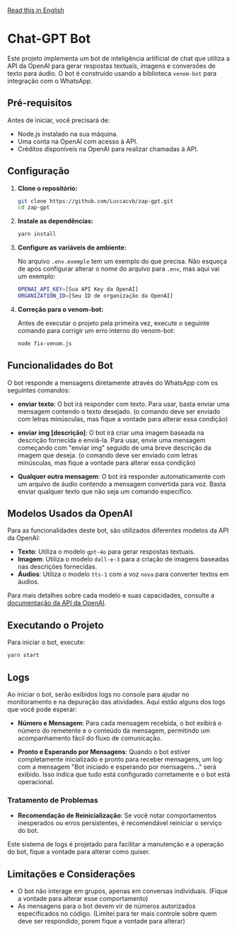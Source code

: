 [Read this in English](./README.en.md)

# Chat-GPT Bot

Este projeto implementa um bot de inteligência artificial de chat que utiliza a API da OpenAI para gerar respostas textuais, imagens e conversões de texto para áudio. O bot é construído usando a biblioteca `venom-bot` para integração com o WhatsApp.

## Pré-requisitos

Antes de iniciar, você precisará de:

- Node.js instalado na sua máquina.
- Uma conta na OpenAI com acesso à API.
- Créditos disponíveis na OpenAI para realizar chamadas à API.

## Configuração

1. **Clone o repositório:**
   ```bash
   git clone https://github.com/Luccacvb/zap-gpt.git
   cd zap-gpt
   ```
2. **Instale as dependências:**
   ```bash
   yarn install
   ```
3. **Configure as variáveis de ambiente:**

   No arquivo `.env.exemple` tem um exemplo do que precisa. Não esqueça de apos configurar alterar o nome do arquivo para `.env`, mas aqui vai um exemplo:

   ```bash
   OPENAI_API_KEY=[Sua API Key da OpenAI]
   ORGANIZATION_ID=[Seu ID de organização da OpenAI]
   ```

4. **Correção para o venom-bot:**

   Antes de executar o projeto pela primeira vez, execute o seguinte comando para corrigir um erro interno do venom-bot:

   ```bash
   node fix-venom.js
   ```

## Funcionalidades do Bot

O bot responde a mensagens diretamente através do WhatsApp com os seguintes comandos:

- **enviar texto**: O bot irá responder com texto. Para usar, basta enviar uma mensagem contendo o texto desejado. (o comando deve ser enviado com letras minúsculas, mas fique a vontade para alterar essa condição)

- **enviar img [descrição]**: O bot irá criar uma imagem baseada na descrição fornecida e enviá-la. Para usar, envie uma mensagem começando com "enviar img" seguido de uma breve descrição da imagem que deseja. (o comando deve ser enviado com letras minúsculas, mas fique a vontade para alterar essa condição)

- **Qualquer outra mensagem**: O bot irá responder automaticamente com um arquivo de áudio contendo a mensagem convertida para voz. Basta enviar qualquer texto que não seja um comando específico.

## Modelos Usados da OpenAI

Para as funcionalidades deste bot, são utilizados diferentes modelos da API da OpenAI:

- **Texto**: Utiliza o modelo `gpt-4o` para gerar respostas textuais.
- **Imagem**: Utiliza o modelo `dall-e-3` para a criação de imagens baseadas nas descrições fornecidas.
- **Áudios**: Utiliza o modelo `tts-1` com a voz `nova` para converter textos em áudios.

Para mais detalhes sobre cada modelo e suas capacidades, consulte a [documentação da API da OpenAI](https://beta.openai.com/docs/).

## Executando o Projeto

Para iniciar o bot, execute:

```bash
yarn start
```

## Logs

Ao iniciar o bot, serão exibidos logs no console para ajudar no monitoramento e na depuração das atividades. Aqui estão alguns dos logs que você pode esperar:

- **Número e Mensagem**: Para cada mensagem recebida, o bot exibirá o número do remetente e o conteúdo da mensagem, permitindo um acompanhamento fácil do fluxo de comunicação.

- **Pronto e Esperando por Mensagens**: Quando o bot estiver completamente inicializado e pronto para receber mensagens, um log com a mensagem "Bot iniciado e esperando por mensagens..." será exibido. Isso indica que tudo está configurado corretamente e o bot está operacional.

### Tratamento de Problemas

- **Recomendação de Reinicialização**: Se você notar comportamentos inesperados ou erros persistentes, é recomendável reiniciar o serviço do bot.

Este sistema de logs é projetado para facilitar a manutenção e a operação do bot, fique a vontade para alterar como quiser.

## Limitações e Considerações

- O bot não interage em grupos, apenas em conversas individuais. (Fique a vontade para alterar esse comportamento)
- As mensagens para o bot devem vir de números autorizados especificados no código. (Limitei para ter mais controle sobre quem deve ser respondido, porem fique a vontade para alterar)
